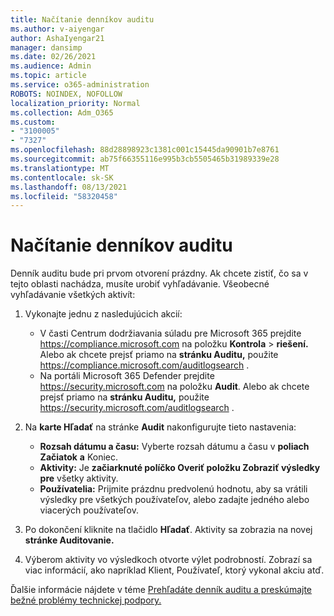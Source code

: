 ```yaml
---
title: Načítanie denníkov auditu
ms.author: v-aiyengar
author: AshaIyengar21
manager: dansimp
ms.date: 02/26/2021
ms.audience: Admin
ms.topic: article
ms.service: o365-administration
ROBOTS: NOINDEX, NOFOLLOW
localization_priority: Normal
ms.collection: Adm_O365
ms.custom:
- "3100005"
- "7327"
ms.openlocfilehash: 88d28898923c1381c001c15445da90901b7e8761
ms.sourcegitcommit: ab75f66355116e995b3cb5505465b31989339e28
ms.translationtype: MT
ms.contentlocale: sk-SK
ms.lasthandoff: 08/13/2021
ms.locfileid: "58320458"
---
```

# <a name="retrieve-the-audit-logs"></a>Načítanie denníkov auditu

Denník auditu bude pri prvom otvorení prázdny. Ak chcete zistiť, čo sa v tejto oblasti nachádza, musíte urobiť vyhľadávanie. Všeobecné vyhľadávanie všetkých aktivít:

1. Vykonajte jednu z nasledujúcich akcií:
   - V časti Centrum dodržiavania súladu pre Microsoft 365 prejdite <https://compliance.microsoft.com> na položku **Kontrola** \> **riešení.** Alebo ak chcete prejsť priamo na **stránku Auditu,** použite <https://compliance.microsoft.com/auditlogsearch> .
   - Na portáli Microsoft 365 Defender prejdite <https://security.microsoft.com> na položku **Audit**. Alebo ak chcete prejsť priamo na **stránku Auditu,** použite <https://security.microsoft.com/auditlogsearch> .

2. Na **karte Hľadať** na stránke **Audit** nakonfigurujte tieto nastavenia:
   - **Rozsah dátumu a času:** Vyberte rozsah dátumu a času v **poliach Začiatok** **a** Koniec.
   - **Aktivity:** Je **začiarknuté políčko Overiť položku Zobraziť výsledky pre** všetky aktivity.
   - **Používatelia:** Prijmite prázdnu predvolenú hodnotu, aby sa vrátili výsledky pre všetkých používateľov, alebo zadajte jedného alebo viacerých používateľov.

3. Po dokončení kliknite na tlačidlo **Hľadať**. Aktivity sa zobrazia na novej **stránke Auditovanie.**

4. Výberom aktivity vo výsledkoch otvorte výlet podrobností. Zobrazí sa viac informácií, ako napríklad Klient, Používateľ, ktorý vykonal akciu atď.

Ďalšie informácie nájdete v téme [Prehľadáte denník auditu a preskúmajte bežné problémy technickej podpory.](https://docs.microsoft.com/microsoft-365/compliance/auditing-troubleshooting-scenarios)
